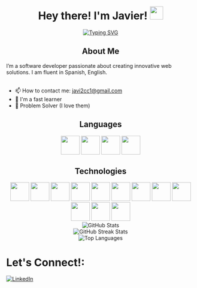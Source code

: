 <h1 align="center"><b>  Hey there! I'm Javier! </b><img src="https://media.giphy.com/media/hvRJCLFzcasrR4ia7z/giphy.gif" width="35"></h1>
<!--  -->
<p align="center">
<a href="https://git.io/typing-svg"><img src="https://readme-typing-svg.demolab.com?font=Fira+Code&weight=800&size=30&pause=500&color=42A9FF&center=true&vCenter=true&width=435&height=100&lines=Software+Developer;Web+Developer;Data+Base+Designer;UI+Designer" alt="Typing SVG" /></a>

</p>

<h2 align="center">About Me</h2>
<div aling="center">
  I’m a software  developer passionate about creating innovative web solutions. I am fluent in Spanish, English.
</div>

<br>

* 📫 How to contact me: javi2cc1@gmail.com 
* 🧠  I'm a fast learner
* 🧩  Problem Solver (I love them)

<h2 align="center">Languages</h2>

<div align="center">
  <img src="https://cdn.jsdelivr.net/gh/devicons/devicon/icons/javascript/javascript-original.svg" width="50" height="50" />
  <img src="https://cdn.jsdelivr.net/gh/devicons/devicon/icons/typescript/typescript-original.svg" width="50" height="50" />
  <img src="https://cdn.jsdelivr.net/gh/devicons/devicon/icons/css3/css3-original.svg" width="50" height="50" />
  <img src="https://cdn.jsdelivr.net/gh/devicons/devicon/icons/python/python-original-wordmark.svg" width="50" height="50" />
  
</div>

<h2 align="center">Technologies</h2>

<div align="center">
  <img src="https://cdn.jsdelivr.net/gh/devicons/devicon/icons/git/git-original.svg" width="50" height="50" />
  <img src="https://cdn.jsdelivr.net/gh/devicons/devicon/icons/linux/linux-original.svg" width="50" height="50" />
  <img src="https://cdn.jsdelivr.net/gh/devicons/devicon/icons/nodejs/nodejs-plain-wordmark.svg" width="50" height="50" />
  <img src="https://cdn.jsdelivr.net/gh/devicons/devicon/icons/react/react-original.svg" width="50" height="50" />
  <img src="https://svgl.app/library/expressjs_dark.svg" width="50" height="50" />
  <img src="https://svgl.app/library/nextjs_logo_dark.svg" width="50" height="50" />
  <img src="https://svgl.app/library/jest.svg" width="50" height="50" />
  <img src="https://svgl.app/library/zod.svg" width="50" height="50" />
  <img src="https://svgl.app/library/nestjs.svg" width="50" height="50" />
  <img src="https://svgl.app/library/tailwindcss.svg" width="50" height="50" />
  <img src="https://svgl.app/library/mongodb-wordmark.svg" width="50" height="50" />
  <img src="https://svgl.app/library/postgresql.svg" width="50" height="50" />
</div>

<div align="center">
  <img src="https://github-readme-stats.vercel.app/api?username=javierh-castro&theme=aura&hide_border=false&include_all_commits=false&count_private=false" alt="GitHub Stats"/>
  <br/>
  <img src="https://github-readme-streak-stats.herokuapp.com/?user=javierh-castro&theme=aura&hide_border=false" alt="GitHub Streak Stats"/>
  <br/>
  <img src="https://github-readme-stats.vercel.app/api/top-langs/?username=javierh-castro&theme=aura&hide_border=false&include_all_commits=false&count_private=false&layout=compact" alt="Top Languages"/>
</div>

# Let's Connect!:
[![LinkedIn](https://pimp-my-readme-next.vercel.app/api/social-media?social=LinkedIn)](https://www.linkedin.com/in/javierhcc)

